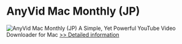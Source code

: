 # AnyVid Mac Monthly (JP)
![AnyVid Mac Monthly (JP)](https://mycommerce.akamaized.net/api/pimages/P300788838/BIG/300788838.PNG)
A Simple, Yet Powerful YouTube Video Downloader for Mac
[>> Detailed information](https://secure.shareit.com/shareit/product.html?productid=300788838&affiliateid=200057808)